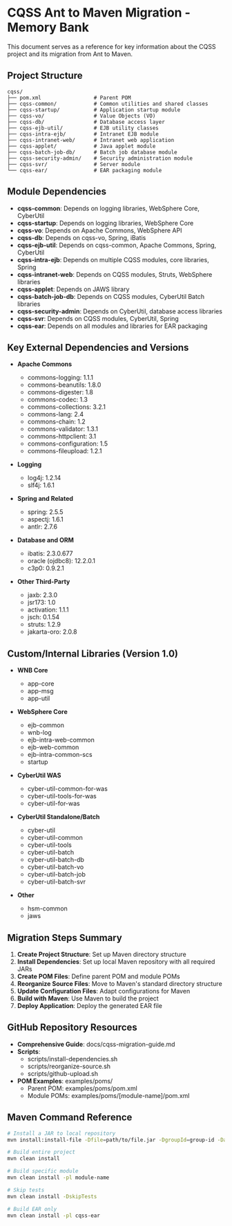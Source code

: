 # CQSS Ant to Maven Migration - Memory Bank

This document serves as a reference for key information about the CQSS project and its migration from Ant to Maven.

## Project Structure

```
cqss/
├── pom.xml                 # Parent POM
├── cqss-common/            # Common utilities and shared classes
├── cqss-startup/           # Application startup module
├── cqss-vo/                # Value Objects (VO)
├── cqss-db/                # Database access layer
├── cqss-ejb-util/          # EJB utility classes
├── cqss-intra-ejb/         # Intranet EJB module
├── cqss-intranet-web/      # Intranet web application
├── cqss-applet/            # Java applet module
├── cqss-batch-job-db/      # Batch job database module
├── cqss-security-admin/    # Security administration module
├── cqss-svr/               # Server module
└── cqss-ear/               # EAR packaging module
```

## Module Dependencies

- **cqss-common**: Depends on logging libraries, WebSphere Core, CyberUtil
- **cqss-startup**: Depends on logging libraries, WebSphere Core
- **cqss-vo**: Depends on Apache Commons, WebSphere API
- **cqss-db**: Depends on cqss-vo, Spring, iBatis
- **cqss-ejb-util**: Depends on cqss-common, Apache Commons, Spring, CyberUtil
- **cqss-intra-ejb**: Depends on multiple CQSS modules, core libraries, Spring
- **cqss-intranet-web**: Depends on CQSS modules, Struts, WebSphere libraries
- **cqss-applet**: Depends on JAWS library
- **cqss-batch-job-db**: Depends on CQSS modules, CyberUtil Batch libraries
- **cqss-security-admin**: Depends on CyberUtil, database access libraries
- **cqss-svr**: Depends on CQSS modules, CyberUtil, Spring
- **cqss-ear**: Depends on all modules and libraries for EAR packaging

## Key External Dependencies and Versions

- **Apache Commons**
  - commons-logging: 1.1.1
  - commons-beanutils: 1.8.0
  - commons-digester: 1.8
  - commons-codec: 1.3
  - commons-collections: 3.2.1
  - commons-lang: 2.4
  - commons-chain: 1.2
  - commons-validator: 1.3.1
  - commons-httpclient: 3.1
  - commons-configuration: 1.5
  - commons-fileupload: 1.2.1

- **Logging**
  - log4j: 1.2.14
  - slf4j: 1.6.1

- **Spring and Related**
  - spring: 2.5.5
  - aspectj: 1.6.1
  - antlr: 2.7.6

- **Database and ORM**
  - ibatis: 2.3.0.677
  - oracle (ojdbc8): 12.2.0.1
  - c3p0: 0.9.2.1

- **Other Third-Party**
  - jaxb: 2.3.0
  - jsr173: 1.0
  - activation: 1.1.1
  - jsch: 0.1.54
  - struts: 1.2.9
  - jakarta-oro: 2.0.8

## Custom/Internal Libraries (Version 1.0)

- **WNB Core**
  - app-core
  - app-msg
  - app-util

- **WebSphere Core**
  - ejb-common
  - wnb-log
  - ejb-intra-web-common
  - ejb-web-common
  - ejb-intra-common-scs
  - startup

- **CyberUtil WAS**
  - cyber-util-common-for-was
  - cyber-util-tools-for-was
  - cyber-util-for-was

- **CyberUtil Standalone/Batch**
  - cyber-util
  - cyber-util-common
  - cyber-util-tools
  - cyber-util-batch
  - cyber-util-batch-db
  - cyber-util-batch-vo
  - cyber-util-batch-job
  - cyber-util-batch-svr

- **Other**
  - hsm-common
  - jaws

## Migration Steps Summary

1. **Create Project Structure**: Set up Maven directory structure
2. **Install Dependencies**: Set up local Maven repository with all required JARs
3. **Create POM Files**: Define parent POM and module POMs
4. **Reorganize Source Files**: Move to Maven's standard directory structure
5. **Update Configuration Files**: Adapt configurations for Maven
6. **Build with Maven**: Use Maven to build the project
7. **Deploy Application**: Deploy the generated EAR file

## GitHub Repository Resources

- **Comprehensive Guide**: docs/cqss-migration-guide.md
- **Scripts**:
  - scripts/install-dependencies.sh
  - scripts/reorganize-source.sh
  - scripts/github-upload.sh
- **POM Examples**: examples/poms/
  - Parent POM: examples/poms/pom.xml
  - Module POMs: examples/poms/[module-name]/pom.xml

## Maven Command Reference

```bash
# Install a JAR to local repository
mvn install:install-file -Dfile=path/to/file.jar -DgroupId=group-id -DartifactId=artifact-id -Dversion=version -Dpackaging=jar -DlocalRepositoryPath=./cqss-repo/repository

# Build entire project
mvn clean install

# Build specific module
mvn clean install -pl module-name

# Skip tests
mvn clean install -DskipTests

# Build EAR only
mvn clean install -pl cqss-ear
```